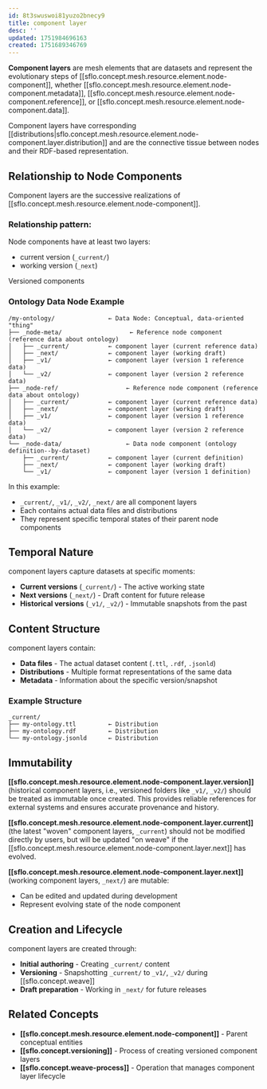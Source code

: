 ```yaml
---
id: 8t3swuswoi81yuzo2bnecy9
title: component layer
desc: ''
updated: 1751984696163
created: 1751689346769
---
```


**Component layers** are mesh elements that are datasets and represent the evolutionary steps of [[sflo.concept.mesh.resource.element.node-component]], whether [[sflo.concept.mesh.resource.element.node-component.metadata]], [[sflo.concept.mesh.resource.element.node-component.reference]], or [[sflo.concept.mesh.resource.element.node-component.data]]. 

Component layers have corresponding [[distributions|sflo.concept.mesh.resource.element.node-component.layer.distribution]] and are the connective tissue between nodes and their RDF-based representation.

## Relationship to Node Components

Component layers are the successive realizations of [[sflo.concept.mesh.resource.element.node-component]].

### Relationship pattern:

Node components have at least two layers:

- current version (`_current/`)
- working version (`_next`)

Versioned components 

### Ontology Data Node Example

```file
/my-ontology/               ← Data Node: Conceptual, data-oriented "thing"
├── _node-meta/                   ← Reference node component (reference data about ontology)
│   ├── _current/           ← component layer (current reference data)
│   ├── _next/              ← component layer (working draft)
│   ├── _v1/                ← component layer (version 1 reference data)
│   └── _v2/                ← component layer (version 2 reference data)
├── _node-ref/                   ← Reference node component (reference data about ontology)
│   ├── _current/           ← component layer (current reference data)
│   ├── _next/              ← component layer (working draft)
│   ├── _v1/                ← component layer (version 1 reference data)
│   └── _v2/                ← component layer (version 2 reference data)
└── _node-data/                  ← Data node component (ontology definition--by-dataset)
    ├── _current/           ← component layer (current definition)
    ├── _next/              ← component layer (working draft)
    └── _v1/                ← component layer (version 1 definition)
```

In this example:
- `_current/`, `_v1/`, `_v2/`, `_next/` are all component layers
- Each contains actual data files and distributions
- They represent specific temporal states of their parent node components

## Temporal Nature

component layers capture datasets at specific moments:

- **Current versions** (`_current/`) - The active working state
- **Next versions** (`_next/`) - Draft content for future release
- **Historical versions** (`_v1/`, `_v2/`) - Immutable snapshots from the past

## Content Structure

component layers contain:
- **Data files** - The actual dataset content (`.ttl`, `.rdf`, `.jsonld`)
- **Distributions** - Multiple format representations of the same data
- **Metadata** - Information about the specific version/snapshot

### Example Structure
```file
_current/
├── my-ontology.ttl         ← Distribution
├── my-ontology.rdf         ← Distribution  
└── my-ontology.jsonld      ← Distribution
```

## Immutability

**[[sflo.concept.mesh.resource.element.node-component.layer.version]]** (historical component layers, i.e., versioned folders like `_v1/`, `_v2/`) should be treated as immutable once created. This provides reliable references for external systems and ensures accurate provenance and history.

**[[sflo.concept.mesh.resource.element.node-component.layer.current]]** (the latest "woven" component layers, `_current`) should not be modified directly by users, but will be updated "on weave" if the [[sflo.concept.mesh.resource.element.node-component.layer.next]] has evolved. 

**[[sflo.concept.mesh.resource.element.node-component.layer.next]]** (working component layers, `_next/`) are mutable:
- Can be edited and updated during development
- Represent evolving state of the node component

## Creation and Lifecycle

component layers are created through:
- **Initial authoring** - Creating `_current/` content
- **Versioning** - Snapshotting `_current/` to `_v1/`, `_v2/` during [[sflo.concept.weave]]
- **Draft preparation** - Working in `_next/` for future releases

## Related Concepts

- **[[sflo.concept.mesh.resource.element.node-component]]** - Parent conceptual entities
- **[[sflo.concept.versioning]]** - Process of creating versioned component layers
- **[[sflo.concept.weave-process]]** - Operation that manages component layer lifecycle